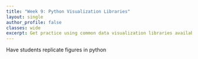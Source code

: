 ```yaml
---
title: "Week 9: Python Visualization Libraries"
layout: single
author_profile: false
classes: wide
excerpt: Get practice using common data visualization libraries available in python
---
```


Have students replicate figures in python